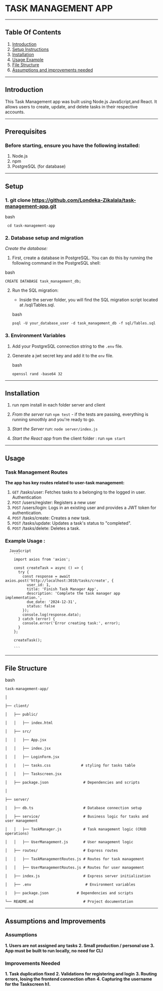 # TASK MANAGEMENT APP 
---
## Table Of Contents 

1. [Introduction](#Introduction)
2. [Setup Instructions](#Setup)
3. [Installation](#Installation)
4. [Usage Example](#Usage)
5. [File Structure](#Files)
6. [Assumptions and improvements needed](#Considerations)

--- 
## Introduction 
This Task Management app was built using Node.js JavaScript,and React. It allows users to create, update, and delete tasks in their respective accounts.

---
## Prerequisites 

### Before starting, ensure you have the following installed:

1. Node.js 
2. npm
3. PostgreSQL (for database)
--- 
## Setup 

### 1. git clone https://github.com/Londeka-Zikalala/task-management-app.git

bash
```
 cd task-management-app
 ```

### 2. Database setup and migration

   *Create the database:*

1. First, create a database in PostgreSQL. You can do this by running the following command in the PostgreSQL shell:

bash

```CREATE DATABASE task_management_db;```

2. Run the SQL migration:
   - Inside the server folder, you will find the SQL migration script located at /sql/Tables.sql.

    bash
   
   ```psql -U your_database_user -d task_management_db -f sql/Tables.sql```
   
 ### 3. Environment Variables 
 
 1. Add your PostgreSQL connection string to the `.env` file.
 2. Generate a jwt secret key and add it to the `env` file.
    
    bash
    
      ``` openssl rand -base64 32 ```

--- 
## Installation 


   1. run npm install in each folder server and client

   2. *From the server* run ``` npm test ``` - if the tests are passing, everything is running smoothly and you're ready to go.

   3. *Start the Server* run: ``` node server/index.js ```

   4. *Start the React app* from the client folder : run ``` npm start ```
--- 
## Usage 

### Task Management Routes

**The app has key routes related to user-task management:**

1. `GET` /tasks/user: Fetches tasks  to a belonging to the logged in user. 
Authentication
2. `POST` /users/register: Registers a new user
3. `POST` /users/login: Logs in an existing user and provides a JWT token for authentication.
4. `POST` /tasks/create: Creates a new task.
5. `POST` /tasks/update: Updates a task's status to "completed". 
6. `POST` /tasks/delete: Deletes a task. 

### Example Usage : 

      JavaScript
        ```
        import axios from 'axios';
        
        const createTask = async () => {
          try {
            const response = await axios.post('http://localhost:3010/tasks/create', {
              user_id: 1,
              title: 'Finish Task Manager App',
              description: 'Complete the task manager app implementation.',
              due_date: '2024-12-31',
              status: false
            });
            console.log(response.data);
          } catch (error) {
            console.error('Error creating task:', error);
          }
        };
        
        createTask();
        
        ```

  --- 
  
  ## File Structure 
  
bash 
```
task-management-app/

│

├── client/

│   ├── public/

│   │   ├── index.html

│   ├── src/

│   │   ├── App.jsx

│   │   ├── index.jsx

│   │   ├── LoginForm.jsx

|   |   |── tasks.css              # styling for tasks table

│   │   ├── Taskscreen.jsx

│   ├── package.json                # Dependencies and scripts

│

├── server/

│   ├── db.ts                       # Database connection setup

│   ├── service/                    # Business logic for tasks and user management

│   │   ├── TaskManager.js          # Task management logic (CRUD operations)

│   │   ├── UserManagement.js       # User management logic

│   ├── routes/                     # Express routes

│   │   ├── TaskManagementRoutes.js # Routes for task management

│   │   ├── UserManagementRoutes.js # Routes for user management

│   ├── index.js                    # Express server initialization

│   ├── .env                         # Environment variables

|   ├── package.json             # Dependencies and scripts

└── README.md                       # Project documentation
```
----
## Assumptions and Improvements 

### Assumptions 

**1. Users are not assigned any tasks**
**2. Small production / personal use**
**3. App must be built to run locally, no need for CLI**

### Improvements Needed

**1. Task duplication fixed**
**2. Validations for registering and login**
**3. Routing errors, losing the frontend connection often**
**4. Capturing the username for the Taskscreen h1.**





